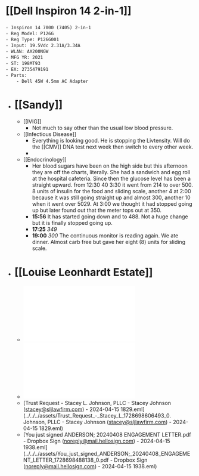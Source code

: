 # [[Dell Inspiron 14 2-in-1]]
	- Inspiron 14 7000 (7405) 2-in-1
	- Reg Model: P126G
	- Reg Type: P126G001
	- Input: 19.5Vdc 2.31A/3.34A
	- WLAN: AX200NGW
	- MFG YR: 2021
	- ST: 198MT93
	- EX: 2735479191
	- Parts:
		- Dell 45W 4.5mm AC Adapter
- # [[Sandy]]
	- [[IVIG]]
		- Not much to say other than the usual low blood pressure.
	- [[Infectious Disease]]
		- Everything is looking good.  He is stopping the Livtensity.  Will do the [[CMV]] DNA test next week then switch to every other week.
		-
	- [[Endocrinology]]
		- Her blood sugars have been on the high side but this afternoon they are off the charts, literally.  She had a sandwich and egg roll at the hospital cafeteria.  Since then the glucose level has been a straight upward.  from 12:30 40 3:30 it went from 214 to over 500.  8 units of insulin for the food and  sliding scale,  another 4 at 2:00 because it was still going straight up and almost 300, another 10 when it went over 5029.  At 3:00 we thought it had stopped going up but later found out that the meter tops out at 350.
		- **15:56**  It has started going down and to 488.  Not a huge change but it is finally stopped going up.
		- **17:25** *349*
		- **19:00** *300* The continuous monitor is reading again.  We ate dinner.  Almost carb free but gave her eight (8) units for sliding scale.
- # [[Louise Leonhardt Estate]]
	- ![ANDERSON__20240408_ENGAGEMENT_LETTER.pdf.pdf](../../../assets/ANDERSON_20240408_ENGAGEMENT_LETTER.pdf_1715440758044_0.pdf)
	- ![trust_request_6836.pdf](../../../assets/trust_request_6836_1715440911404_0.pdf)
	- [Trust Request - Stacey L. Johnson, PLLC - Stacey Johnson (stacey@sljlawfirm.com) - 2024-04-15 1829.eml](../../../assets/Trust_Request_-_Stacey_L_1728698606493_0. Johnson, PLLC - Stacey Johnson (stacey@sljlawfirm.com) - 2024-04-15 1829.eml)
	- [You just signed ANDERSON; 20240408 ENGAGEMENT LETTER.pdf - Dropbox Sign (noreply@mail.hellosign.com) - 2024-04-15 1938.eml](../../../assets/You_just_signed_ANDERSON;_20240408_ENGAGEMENT_LETTER_1728698488138_0.pdf - Dropbox Sign (noreply@mail.hellosign.com) - 2024-04-15 1938.eml)